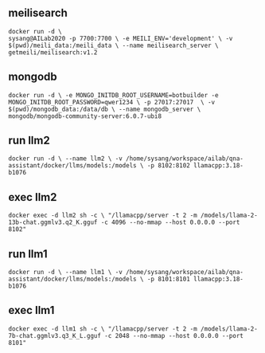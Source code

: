 ## meilisearch
`docker run -d \                                                                                                              sysang@AILab2020
    -p 7700:7700 \
    -e MEILI_ENV='development' \
    -v $(pwd)/meili_data:/meili_data \
    --name meilisearch_server \
    getmeili/meilisearch:v1.2`

## mongodb
`docker run -d \
    -e MONGO_INITDB_ROOT_USERNAME=botbuilder -e MONGO_INITDB_ROOT_PASSWORD=qwer1234 \
    -p 27017:27017  \
    -v $(pwd)/mongodb_data:/data/db \
    --name mongodb_server \
    mongodb/mongodb-community-server:6.0.7-ubi8`

## run llm2
`docker run -d \
    --name llm2 \
    -v /home/sysang/workspace/ailab/qna-assistant/docker/llms/models:/models \
    -p 8102:8102 llamacpp:3.18-b1076`

## exec llm2
`docker exec -d llm2 sh -c \
"/llamacpp/server -t 2 -m /models/llama-2-13b-chat.ggmlv3.q2_K.gguf -c 4096 --no-mmap --host 0.0.0.0 --port 8102"`

## run llm1
`docker run -d \
    --name llm1 \
    -v /home/sysang/workspace/ailab/qna-assistant/docker/llms/models:/models \
    -p 8101:8101 llamacpp:3.18-b1076`

## exec llm1
`docker exec -d llm1 sh -c \
"/llamacpp/server -t 2 -m /models/llama-2-7b-chat.ggmlv3.q3_K_L.gguf -c 2048 --no-mmap --host 0.0.0.0 --port 8101"`

